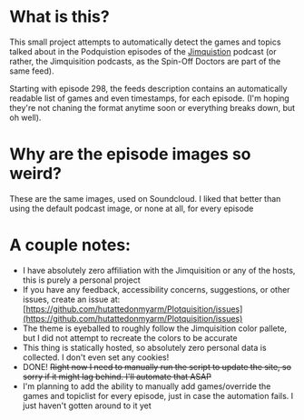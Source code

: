# What is this?

This small project attempts to automatically detect the games and topics talked about in the Podquistion episodes of the [Jimquistion](https://soundcloud.com/jimquisition) podcast (or rather, the Jimquisition podcasts, as the Spin-Off Doctors are part of the same feed).

Starting with episode 298, the feeds description contains an automatically readable list of games and even timestamps, for each episode. (I'm hoping they're not chaning the format anytime soon or everything breaks down, but oh well).

# Why are the episode images so weird?

These are the same images, used on Soundcloud. I liked that better than using the default podcast image, or none at all, for every episode

# A couple notes:

- I have absolutely zero affiliation with the Jimquisition or any of the hosts, this is purely a personal project
- If you have any feedback, accessibility concerns, suggestions, or other issues, create an issue at: [https://github.com/hutattedonmyarm/Plotquisition/issues](https://github.com/hutattedonmyarm/Plotquisition/issues)
- The theme is eyeballed to roughly follow the Jimquisition color pallete, but I did not attempt to recreate the colors to be accurate
- This thing is statically hosted, so absolutely zero personal data is collected. I don't even set any cookies!
- DONE! ~~Right now I need to manually run the script to update the site, so sorry if it might lag behind. I'll automate that ASAP~~
- I'm planning to add the ability to manually add games/override the games and topiclist for every episode, just in case the automation fails. I just haven't gotten around to it yet